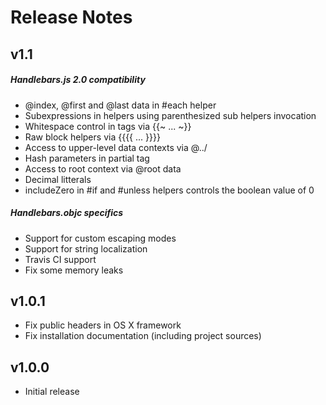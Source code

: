# Release Notes #

## v1.1 ##

##### Handlebars.js 2.0 compatibility #####
 - @index, @first and @last data in #each helper
 - Subexpressions in helpers using parenthesized sub helpers invocation
 - Whitespace control in tags via {{~ ... ~}}
 - Raw block helpers via {{{{ ... }}}}
 - Access to upper-level data contexts via @../
 - Hash parameters in partial tag
 - Access to root context via @root data 
 - Decimal litterals 
 - includeZero in #if and #unless helpers controls the boolean value of 0
 
##### Handlebars.objc specifics #####
 - Support for custom escaping modes 
 - Support for string localization
 - Travis CI support 
 - Fix some memory leaks 
 
## v1.0.1 ##

 - Fix public headers in OS X framework
 - Fix installation documentation (including project sources) 


 ## v1.0.0 ##

 - Initial release
 